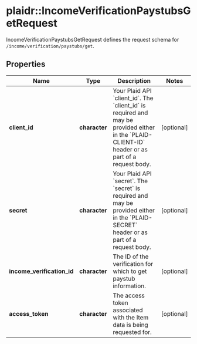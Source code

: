 # plaidr::IncomeVerificationPaystubsGetRequest

IncomeVerificationPaystubsGetRequest defines the request schema for `/income/verification/paystubs/get`.

## Properties
Name | Type | Description | Notes
------------ | ------------- | ------------- | -------------
**client_id** | **character** | Your Plaid API &#x60;client_id&#x60;. The &#x60;client_id&#x60; is required and may be provided either in the &#x60;PLAID-CLIENT-ID&#x60; header or as part of a request body. | [optional] 
**secret** | **character** | Your Plaid API &#x60;secret&#x60;. The &#x60;secret&#x60; is required and may be provided either in the &#x60;PLAID-SECRET&#x60; header or as part of a request body. | [optional] 
**income_verification_id** | **character** | The ID of the verification for which to get paystub information. | [optional] 
**access_token** | **character** | The access token associated with the Item data is being requested for. | [optional] 


